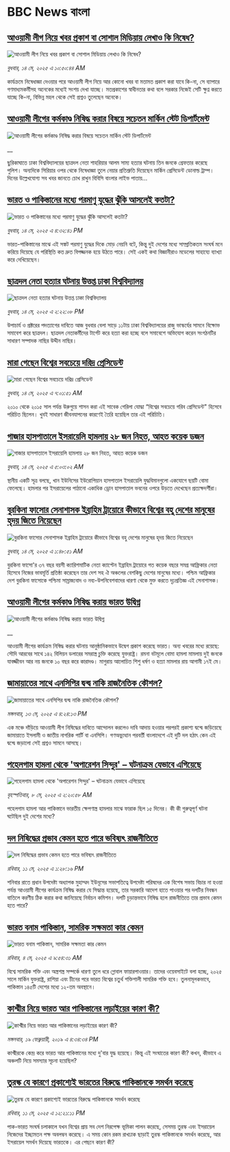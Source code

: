 # BBC News বাংলা## [আওয়ামী লীগ নিয়ে খবর প্রকাশ বা সোশাল মিডিয়ায় লেখাও কি নিষেধ?](https://www.bbc.com/bengali/articles/cyvm3epr2zmo?at_campaign=githubrss)![আওয়ামী লীগ নিয়ে খবর প্রকাশ বা সোশাল মিডিয়ায় লেখাও কি নিষেধ?](https://ichef.bbci.co.uk/ace/standard/240/cpsprodpb/0fd1/live/08bb6270-3015-11f0-8947-7d6241f9fce9.jpg)_বুধবার, ১৪ মে, ২০২৫ এ ১০:৫০:৪৪ AM_কার্যক্রমে নিষেধাজ্ঞা দেওয়ার পরে আওয়ামী লীগ নিয়ে আর কোনো খবর বা মতামত প্রকাশ করা যাবে কি-না, সে ব্যাপারে গণমাধ্যমকর্মীসহ অনেকের মধ্যেই সংশয় দেখা যাচ্ছে। মতপ্রকাশের স্বাধীনতার কথা বলে সরকার নিজেই সেটি ক্ষুণ্ন করতে যাচ্ছে কি-না, বিভিন্ন মহল থেকে সেই প্রশ্নও তুলেছেন অনেকে।## [আওয়ামী লীগের কর্মকাণ্ড নিষিদ্ধ করার বিষয়ে সচেতন মার্কিন স্টেট ডিপার্টমেন্ট](https://www.bbc.co.uk/bengali/live/cqxe8qyd8zdt?at_campaign=githubrss)![আওয়ামী লীগের কর্মকাণ্ড নিষিদ্ধ করার বিষয়ে সচেতন মার্কিন স্টেট ডিপার্টমেন্ট](https://ichef.bbci.co.uk/ace/standard/240/cpsprodpb/7547/live/db246d20-30a5-11f0-96c3-cf669419a2b0.jpg)__ছুরিকাঘাতে ঢাকা বিশ্ববিদ্যালয়ের ছাত্রদল নেতা শাহরিয়ার আলম সাম্য হত্যার ঘটনায় তিন জনকে গ্রেফতার করেছে পুলিশ। অন্যদিকে সিরিয়ার ওপর থেকে নিষেধাজ্ঞা তুলে নেয়ার প্রতিশ্রুতি দিয়েছেন মার্কিন প্রেসিডেন্ট ডোনাল্ড ট্রাম্প। দিনের উল্লেখযোগ্য সব খবর জানতে চোখ রাখুন বিবিসি বাংলার লাইভ পাতায়...## [ভারত ও পাকিস্তানের মধ্যে পরমাণু যুদ্ধের ঝুঁকি আসলেই কতটা?](https://www.bbc.com/bengali/articles/c2lkdrk84n1o?at_campaign=githubrss)![ভারত ও পাকিস্তানের মধ্যে পরমাণু যুদ্ধের ঝুঁকি আসলেই কতটা?](https://ichef.bbci.co.uk/ace/standard/240/cpsprodpb/a572/live/1928c140-309f-11f0-8947-7d6241f9fce9.jpg)_বুধবার, ১৪ মে, ২০২৫ এ ৪:৩২:৪১ PM_ভারত-পাকিস্তানের মাঝে এই সঙ্কট পরমাণু যুদ্ধের দিকে মোড় নেয়নি বটে, কিন্তু দুই দেশের মধ্যে সাম্প্রতিকতম সংঘর্ষ মনে করিয়ে দিয়েছে যে পরিস্থিতি কত দ্রুত বিপজ্জনক হয়ে উঠতে পারে।
সেই একই কথা বিজ্ঞানীরাও মডেলের সাহায্যে ব্যাখ্যা করে দেখিয়েছেন।## [ছাত্রদল নেতা হত্যার ঘটনায় উত্তপ্ত ঢাকা বিশ্ববিদ্যালয়](https://www.bbc.com/bengali/articles/c7v7e92090lo?at_campaign=githubrss)![ছাত্রদল নেতা হত্যার ঘটনায় উত্তপ্ত ঢাকা বিশ্ববিদ্যালয়](https://ichef.bbci.co.uk/ace/standard/240/cpsprodpb/b891/live/72092d60-30c5-11f0-96c3-cf669419a2b0.jpg)_বুধবার, ১৪ মে, ২০২৫ এ ২:২২:০৮ PM_উপাচার্য ও প্রক্টরের পদত্যাগের দাবিতে আজ বুধবার বেলা সাড়ে ১১টায় ঢাকা বিশ্ববিদ্যালয়ের রাজু ভাস্কর্যের সামনে বিক্ষোভ সমাবেশ করে ছাত্রদল। ছাত্রদল নেতাকর্মীদের টার্গেট করে হত্যা করা হচ্ছে বলে সমাবেশে অভিযোগ করেন সংগঠনটির সাধারণ সম্পাদক নাছির উদ্দীন নাছির।## [মারা গেছেন বিশ্বের সবচেয়ে দরিদ্র প্রেসিডেন্ট](https://www.bbc.com/bengali/articles/cn9jg8ed1q2o?at_campaign=githubrss)![মারা গেছেন বিশ্বের সবচেয়ে দরিদ্র প্রেসিডেন্ট](https://ichef.bbci.co.uk/ace/standard/240/cpsprodpb/b6f2/live/9dfa1760-3082-11f0-8947-7d6241f9fce9.jpg)_বুধবার, ১৪ মে, ২০২৫ এ ৭:০১:৫১ AM_২০১০ থেকে ২০১৫ সাল পর্যন্ত উরুগুয়ে শাসন করা এই সাবেক গেরিলা যোদ্ধা “বিশ্বের সবচেয়ে গরিব প্রেসিডেন্ট" হিসেবে পরিচিত ছিলেন। খুবই সাধারণ জীবনযাপনের কারণেই তৈরি হয়েছিল তার এই পরিচিতি।## [গাজার হাসপাতালে ইসরায়েলি হামলায় ২৮ জন নিহত, আহত কয়েক ডজন](https://www.bbc.com/bengali/articles/cvg5pv4zl79o?at_campaign=githubrss)![গাজার হাসপাতালে ইসরায়েলি হামলায় ২৮ জন নিহত, আহত কয়েক ডজন](https://ichef.bbci.co.uk/ace/standard/240/cpsprodpb/beee/live/baa170c0-3073-11f0-8947-7d6241f9fce9.jpg)_বুধবার, ১৪ মে, ২০২৫ এ ৫:০৩:০২ AM_স্থানীয় একটি সূত্র বলছে, খান ইউনিসের ইউরোপিয়ান হাসপাতাল ইসরায়েলি যুদ্ধবিমানগুলো একযোগে ছয়টি বোমা ফেলেছে। হামলার পর ইসরায়েলের পাঠানো একাধিক ড্রোন হাসপাতাল ভবনের ওপরে উড়তে দেখেছেন প্রত্যক্ষদর্শীরা।## [বুরকিনা ফাসোর সেনাশাসক ইব্রাহিম ট্রায়োরে কীভাবে বিশ্বের বহু দেশের মানুষের হৃদয় জিতে নিয়েছেন](https://www.bbc.com/bengali/articles/c20qe6wew0do?at_campaign=githubrss)![বুরকিনা ফাসোর সেনাশাসক ইব্রাহিম ট্রায়োরে কীভাবে বিশ্বের বহু দেশের মানুষের হৃদয় জিতে নিয়েছেন](https://ichef.bbci.co.uk/ace/standard/240/cpsprodpb/a813/live/40dbe580-2fe3-11f0-8f57-b7237f6a66e6.jpg)_বুধবার, ১৪ মে, ২০২৫ এ ১:৪৮:৫১ AM_বুরকিনা ফাসো'র ৩৭ বছর বয়সী ক্যারিশমাটিক নেতা ক্যাপ্টেন ইব্রাহিম ট্রায়োরে গত কয়েক বছরে সমগ্র আফ্রিকার নেতা হিসেবে নিজের ভাবমূর্তি প্রতিষ্ঠা করেছেন তার দেশ সহ ঐ অঞ্চলের বেশকিছু দেশের মানুষের মধ্যে। পশ্চিম আফ্রিকার দেশ বুরকিনা ফাসোকে পশ্চিমা সাম্রাজ্যবাদ ও নব্য-উপনিবেশবাদের ধারণা থেকে মুক্ত করতে দৃঢ়প্রতিজ্ঞ এই সেনাশাসক।## [আওয়ামী লীগের কর্মকাণ্ড নিষিদ্ধ করায় ভারত উদ্বিগ্ন](https://www.bbc.co.uk/bengali/live/cn8zg3l71jgt?at_campaign=githubrss)![আওয়ামী লীগের কর্মকাণ্ড নিষিদ্ধ করায় ভারত উদ্বিগ্ন](https://ichef.bbci.co.uk/ace/standard/240/cpsprodpb/1b98/live/3ca2ff50-2ffa-11f0-96c3-cf669419a2b0.jpg)__আওয়ামী লীগের কার্যক্রম নিষিদ্ধ করার ঘটনায় আনুষ্ঠানিকভাবে উদ্বেগ প্রকাশ করেছে ভারত। অন্য খবরের মধ্যে রয়েছে: সৌদি আরবের সাথে ১৪২ বিলিয়ন ডলারের সমরাস্ত্র চুক্তি করেছে যুক্তরাষ্ট্র। রমনা বটমূলে বোমা হামলা মামলায় দুই জনকে যাবজ্জীবন আর নয় জনকে ১০ বছর করে কারাদণ্ড। মাগুরায় আলোচিত শিশু ধর্ষণ ও হত্যা মামলার রায় আগামী ১৭ই মে।## [জামায়াতের সাথে এনসিপির দ্বন্দ্ব নাকি রাজনৈতিক কৌশল?](https://www.bbc.com/bengali/articles/clygv4zxe5zo?at_campaign=githubrss)![জামায়াতের সাথে এনসিপির দ্বন্দ্ব নাকি রাজনৈতিক কৌশল?](https://ichef.bbci.co.uk/ace/standard/240/cpsprodpb/25ac/live/d1881cd0-300a-11f0-96c3-cf669419a2b0.jpg)_মঙ্গলবার, ১৩ মে, ২০২৫ এ ৪:২৪:১৩ PM_এক মঞ্চে দাঁড়িয়ে আওয়ামী লীগ নিষিদ্ধের দাবিতে আন্দোলন করলেও দাবি আদায় হওয়ার পরপরই প্রকাশ্য দ্বন্দ্বে জড়িয়েছে জামায়াতে ইসলামী ও জাতীয় নাগরিক পার্টি বা এনসিপি। গণঅভ্যুত্থান পরবর্তী বাংলাদেশে এই দুটি দল হঠাৎ কেন এই দ্বন্দ্বে জড়ালো সেই প্রশ্নও সামনে আসছে।## [পহেলগাম হামলা থেকে 'অপারেশন সিন্দুর' – ঘটনাক্রম যেভাবে এগিয়েছে](https://www.bbc.com/bengali/articles/c62x2047z1go?at_campaign=githubrss)![পহেলগাম হামলা থেকে 'অপারেশন সিন্দুর' – ঘটনাক্রম যেভাবে এগিয়েছে](https://ichef.bbci.co.uk/ace/standard/240/cpsprodpb/32e4/live/40dcf420-2b47-11f0-b26b-ab62c890638b.jpg)_বৃহস্পতিবার, ৮ মে, ২০২৫ এ ২:২০:৫৮ AM_পহেলগাম হামলা আর পাকিস্তানে ভারতীয় ক্ষেপণাস্ত্র হামলার মাঝে ফারাক ছিল ১৫ দিনের। কী কী গুরুত্বপূর্ণ ঘটনা ঘটেছিল দুই দেশের মধ্যে?## [দল নিষিদ্ধের প্রভাব কেমন হতে পারে ভবিষ্যৎ রাজনীতিতে](https://www.bbc.com/bengali/articles/c8jg74m1ljeo?at_campaign=githubrss)![দল নিষিদ্ধের প্রভাব কেমন হতে পারে ভবিষ্যৎ রাজনীতিতে](https://ichef.bbci.co.uk/ace/standard/240/cpsprodpb/6b01/live/2f3fe910-2e59-11f0-b26b-ab62c890638b.jpg)_রবিবার, ১১ মে, ২০২৫ এ ১:২৮:১৬ PM_শনিবার রাতে প্রধান উপদেষ্টা অধ্যাপক মুহাম্মদ ইউনূসের সভাপতিত্বে উপদেষ্টা পরিষদের এক বিশেষ সভায় বিচার না হওয়া পর্যন্ত আওয়ামী লীগের কার্যক্রম নিষিদ্ধ করার যে সিদ্ধান্ত হয়েছে, তার সরকারি আদেশ হাতে পাওয়ার পর দলটির নিবন্ধন বাতিলে করণীয় ঠিক করার কথা জানিয়েছে নির্বাচন কমিশন। দলটি চূড়ান্তভাবে নিষিদ্ধ হলে রাজনীতিতে তার প্রভাব কেমন হতে পারে?## [ভারত বনাম পাকিস্তান, সামরিক সক্ষমতা কার কেমন ](https://www.bbc.com/bengali/articles/c62gm3y9dl1o?at_campaign=githubrss)![ভারত বনাম পাকিস্তান, সামরিক সক্ষমতা কার কেমন ](https://ichef.bbci.co.uk/ace/standard/240/cpsprodpb/b45e/live/e470bad0-268e-11f0-b26b-ab62c890638b.jpg)_রবিবার, ৪ মে, ২০২৫ এ ৯:৫৪:৩১ AM_বিশ্বে সামরিক শক্তি এবং অস্ত্রশস্ত্র সম্পর্কে ধারণা তুলে ধরে গ্লোবাল ফায়ারপাওয়ার। তাদের ওয়েবসাইটে বলা হচ্ছে, ২০২৫ সালে মার্কিন যুক্তরাষ্ট্র, রাশিয়া এবং চীনের পরে ভারত বিশ্বের চতুর্থ শক্তিশালী সামরিক শক্তি হবে। তুলনামূলকভাবে, পাকিস্তান ১৪৫টি দেশের মধ্যে ১২-তম অবস্থানে।## [কাশ্মীর নিয়ে ভারত আর পাকিস্তানের লড়াইয়ের কারণ কী?](https://www.bbc.com/bengali/news-47292738?at_campaign=githubrss)![কাশ্মীর নিয়ে ভারত আর পাকিস্তানের লড়াইয়ের কারণ কী?](https://ichef.bbci.co.uk/ace/standard/240/cpsprodpb/E2EA/production/_105709085__105648048_hi052329226.jpg)_মঙ্গলবার, ১৯ ফেব্রুয়ারী, ২০১৯ এ ৪:৩৪:৩৪ PM_কাশ্মীরকে কেন্দ্র করে ভারত আর পাকিস্তানের মধ্যে দু'বার যুদ্ধ হয়েছে। কিন্তু এই সংঘাতের কারণ কী? কখন, কীভাবে এ অঞ্চলটি নিয়ে সমস্যার সূচনা হয়েছিল?## [তুরস্ক যে কারণে প্রকাশ্যেই ভারতের বিরুদ্ধে পাকিস্তানকে সমর্থন করেছে](https://www.bbc.com/bengali/articles/cr584g05n0zo?at_campaign=githubrss)![তুরস্ক যে কারণে প্রকাশ্যেই ভারতের বিরুদ্ধে পাকিস্তানকে সমর্থন করেছে](https://ichef.bbci.co.uk/ace/standard/240/cpsprodpb/c1ab/live/967db670-2e5e-11f0-a3dc-77d2fca8f7a5.jpg)_রবিবার, ১১ মে, ২০২৫ এ ১২:২১:১১ PM_পাক-ভারত সংঘর্ষ চলাকালে যখন বিশ্বের প্রায় সব দেশ নিরপেক্ষ ভূমিকা পালন করেছে, সেসময় তুরস্ক এবং ইসরায়েল নিজেদের ইচ্ছামতন পক্ষ অবলম্বন করেছে। এ সময় কোন রকম রাখঢাক ছাড়াই তুরস্ক পাকিস্তানকে সমর্থন করেছে, আর ইসরায়েল সমর্থন দিয়েছে ভারতকে। এর পেছনে কারণ কী?